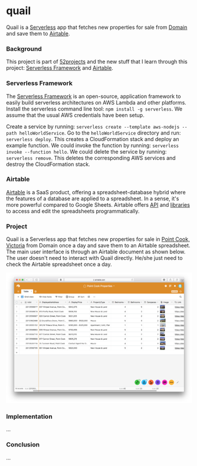 # quail

Quail is a [Serverless](https://serverless.com) app that fetches new properties for sale from [Domain](https://www.domain.com.au) and save them to [Airtable](https://airtable.com).

### Background

This project is part of [52projects](https://donny.github.io/52projects/) and the new stuff that I learn through this project: [Serverless Framework](https://serverless.com) and [Airtable](https://airtable.com).

### Serverless Framework

The [Serverless Framework](https://serverless.com) is an open-source, application framework to easily build serverless architectures on AWS Lambda and other platforms. Install the serverless command line tool: `npm install -g serverless`. We assume that the usual AWS credentials have been setup.

Create a service by running: `serverless create --template aws-nodejs --path helloWorldService`. Go to the `helloWorldService` directory and run: `serverless deploy`. This creates a CloudFormation stack and deploy an example function. We could invoke the function by running: `serverless invoke --function hello`. We could delete the service by running: `serverless remove`. This deletes the corresponding AWS services and destroy the CloudFormation stack.

### Airtable

[Airtable](https://airtable.com/product) is a SaaS product, offering a spreadsheet-database hybrid where the features of a database are applied to a spreadsheet. In a sense, it's more powerful compared to Google Sheets. Airtable offers [API](https://airtable.com/api) and [libraries](https://github.com/Airtable/airtable.js) to access and edit the spreadsheets programmatically.

### Project

Quail is a Serverless app that fetches new properties for sale in [Point Cook, Victoria](https://en.wikipedia.org/wiki/Point_Cook,_Victoria) from Domain once a day and save them to an Airtable spreadsheet. The main user interface is through an Airtable document as shown below. The user doesn't need to interact with Quail directly. He/she just need to check the Airtable spreadsheet once a day.

![Screenshot](https://raw.githubusercontent.com/donny/quail/master/screenshot.png)

### Implementation

...

### Conclusion

...
